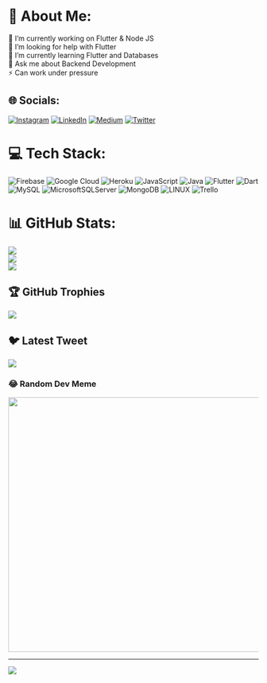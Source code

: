 # 💫 About Me:
🔭 I’m currently working on Flutter & Node JS<br>🤝 I’m looking for help with Flutter<br>🌱 I’m currently learning Flutter and Databases<br>💬 Ask me about Backend Development<br>⚡ Can work under pressure


## 🌐 Socials:
[![Instagram](https://img.shields.io/badge/Instagram-%23E4405F.svg?logo=Instagram&logoColor=white)](https://instagram.com/fluttering.guy) [![LinkedIn](https://img.shields.io/badge/LinkedIn-%230077B5.svg?logo=linkedin&logoColor=white)](https://linkedin.com/in/bismillah-sharif) [![Medium](https://img.shields.io/badge/Medium-12100E?logo=medium&logoColor=white)](https://medium.com/@codewithsheri64) [![Twitter](https://img.shields.io/badge/Twitter-%231DA1F2.svg?logo=Twitter&logoColor=white)](https://twitter.com/fluttering_guy) 

# 💻 Tech Stack:
![Firebase](https://img.shields.io/badge/firebase-%23039BE5.svg?style=for-the-badge&logo=firebase) ![Google Cloud](https://img.shields.io/badge/Google%20Cloud-%234285F4.svg?style=for-the-badge&logo=google-cloud&logoColor=white) ![Heroku](https://img.shields.io/badge/heroku-%23430098.svg?style=for-the-badge&logo=heroku&logoColor=white) ![JavaScript](https://img.shields.io/badge/javascript-%23323330.svg?style=for-the-badge&logo=javascript&logoColor=%23F7DF1E) ![Java](https://img.shields.io/badge/java-%23ED8B00.svg?style=for-the-badge&logo=java&logoColor=white) ![Flutter](https://img.shields.io/badge/Flutter-%2302569B.svg?style=for-the-badge&logo=Flutter&logoColor=white) ![Dart](https://img.shields.io/badge/dart-%230175C2.svg?style=for-the-badge&logo=dart&logoColor=white) ![MySQL](https://img.shields.io/badge/mysql-%2300f.svg?style=for-the-badge&logo=mysql&logoColor=white) ![MicrosoftSQLServer](https://img.shields.io/badge/Microsoft%20SQL%20Sever-CC2927?style=for-the-badge&logo=microsoft%20sql%20server&logoColor=white) ![MongoDB](https://img.shields.io/badge/MongoDB-%234ea94b.svg?style=for-the-badge&logo=mongodb&logoColor=white) ![LINUX](https://img.shields.io/badge/Linux-FCC624?style=for-the-badge&logo=linux&logoColor=black) ![Trello](https://img.shields.io/badge/Trello-%23026AA7.svg?style=for-the-badge&logo=Trello&logoColor=white)
# 📊 GitHub Stats:
![](https://github-readme-stats.vercel.app/api?username=bsb-github&theme=dark&hide_border=false&include_all_commits=false&count_private=false)<br/>
![](https://github-readme-streak-stats.herokuapp.com/?user=bsb-github&theme=dark&hide_border=false)<br/>
![](https://github-readme-stats.vercel.app/api/top-langs/?username=bsb-github&theme=dark&hide_border=false&include_all_commits=false&count_private=false&layout=compact)

## 🏆 GitHub Trophies
![](https://github-profile-trophy.vercel.app/?username=bsb-github&theme=radical&no-frame=false&no-bg=true&margin-w=4)

## 🐦 Latest Tweet
[![](https://gtce.itsvg.in/api?username=fluttering_guy)](https://github.com/VishwaGauravIn/github-twitter-card-embed)

### 😂 Random Dev Meme
<img src="https://rm.up.railway.app/" width="512px"/>

---
[![](https://visitcount.itsvg.in/api?id=bsb-github&icon=0&color=0)](https://visitcount.itsvg.in)

<!-- Proudly created with GPRM ( https://gprm.itsvg.in ) -->
